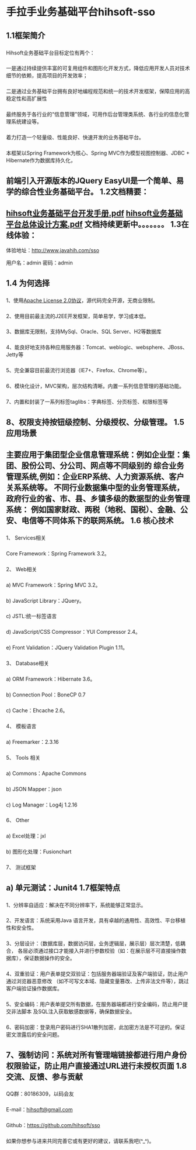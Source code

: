 手拉手业务基础平台hihsoft-sso
==============================================================================================================
1.1框架简介
----------------------------------------------------------------------------------------------------
###
Hihsoft业务基础平台目标定位有两个：
###
一是通过持续提供丰富的可复用组件和图形化开发方式，降低应用开发人员对技术细节的依赖，提高项目的开发效率；
###
二是通过业务基础平台拥有良好地编程规范和统一的技术开发框架，保障应用的高稳定性和高扩展性
###
最终服务于各行业的“信息管理”领域，可用作后台管理类系统、各行业的信息化管理系统建设等。
###
着力打造一个轻量级、性能良好、快速开发的业务基础平台。
###
本框架以Spring Framework为核心、Spring MVC作为模型视图控制器、JDBC + Hibernate作为数据库持久化，
###
前端引入开源版本的JQuery EasyUI是一个简单、易学的综合性业务基础平台。
1.2文档精要：
------------------------------------------------------------------
[hihsoft业务基础平台开发手册.pdf]()
[hihsoft业务基础平台总体设计方案.pdf]()
文档持续更新中。。。。。。。
1.3在线体验：
------------------------------------------------------------------
体验地址：http://www.javahih.com/sso

用户名：admin 密码：admin

1.4 为何选择
---------------------------------------------------------------------------
###
1、使用[Apache License 2.0协议](http://www.apache.org/licenses/LICENSE-2.0)，源代码完全开源，无商业限制。
###
2、使用目前最主流的J2EE开发框架，简单易学，学习成本低。
###
3、数据库无限制，支持MySql、Oracle、SQL Server、H2等数据库
###
4、能良好地支持各种应用服务器：Tomcat、weblogic、websphere、JBoss、Jetty等
###
5、完全兼容目前最流行浏览器（IE7+、Firefox、Chrome等）。
###
6、模块化设计，MVC架构，层次结构清晰。内置一系列信息管理的基础功能。
###
7、内置和封装了一系列标签taglibs：字典标签、分页标签、权限标签等
###
8、权限支持按钮级控制、分级授权、分级管理。
1.5  应用场景
-------------------------------------------------------------------------------
###
主要应用于集团型企业信息管理系统：例如企业型：集团、股份公司、分公司、网点等不同级别的
综合业务管理系统,例如：企业ERP系统、人力资源系统、客户关系系统等。
不同行业数据集中型的业务管理系统，政府行业的省、市、县、乡镇多级的数据型的业务管理系统：
例如国家财政、两税（地税、国税）、金融、公安、电信等不同体系下的联网系统。
1.6 核心技术
-------------------------------------------------------------------------
###
1、  Services相关
###
Core Framework：Spring Framework 3.2。
###
2、	Web相关
###
a)	MVC Framework：Spring MVC 3.2。
###
b)	JavaScript Library：JQuery。
###
c)	JSTL:统一标签语言
###
d)	JavaScript/CSS Compressor：YUI Compressor 2.4。
###
e)	Front Validation：JQuery Validation Plugin 1.11。
###
3、	Database相关
###
a)	ORM Framework：Hibernate 3.6。
###
b)	Connection Pool：BoneCP 0.7
###
c)	Cache：Ehcache 2.6。
###
4、	模板语言
###
a)	Freemarker：2.3.16
###
5、	Tools 相关
###
a)	Commons：Apache Commons
###
b)	JSON Mapper：json
###
c)	Log Manager：Log4j 1.2.16
###
6、	Other
###
a)	Excel处理：jxl
###
b)	图形化处理：Fusionchart
###
7、	测试框架
###
a)	单元测试：Junit4
1.7框架特点
---------------------------------------------------------------------------------
### 
1、分辨率自适应：解决在不同分辨率下，系统能够正常显示。
###
2、开发语言：系统采用Java 语言开发，具有卓越的通用性、高效性、平台移植性和安全性。
###
3、分层设计：（数据库层，数据访问层，业务逻辑层，展示层）层次清楚，低耦合，
各层必须通过接口才能接入并进行参数校验（如：在展示层不可直接操作数据库），保证数据操作的安全。
###
4、双重验证：用户表单提交双验证：包括服务器端验证及客户端验证，防止用户通过浏览器恶意修改
    （如不可写文本域、隐藏变量篡改、上传非法文件等），跳过客户端验证操作数据库。
###
5、安全编码：用户表单提交所有数据，在服务器端都进行安全编码，防止用户提交非法脚本
及SQL注入获取敏感数据等，确保数据安全。
###
6、密码加密：登录用户密码进行SHA1散列加密，此加密方法是不可逆的。保证密文泄露后的安全问题。
###
7、强制访问：系统对所有管理端链接都进行用户身份权限验证，防止用户直接通过URL进行未授权页面
1.8    交流、反馈、参与贡献
-------------------------------------------------------------------------------
###
QQ群：80186309，以码会友
###
E-mail：hihsoft@gmail.com
###
Github：https://github.com/hihsoft/sso
###
如果你想参与进来共同完善它或有更好的建议，请联系我吧(^_^)。
